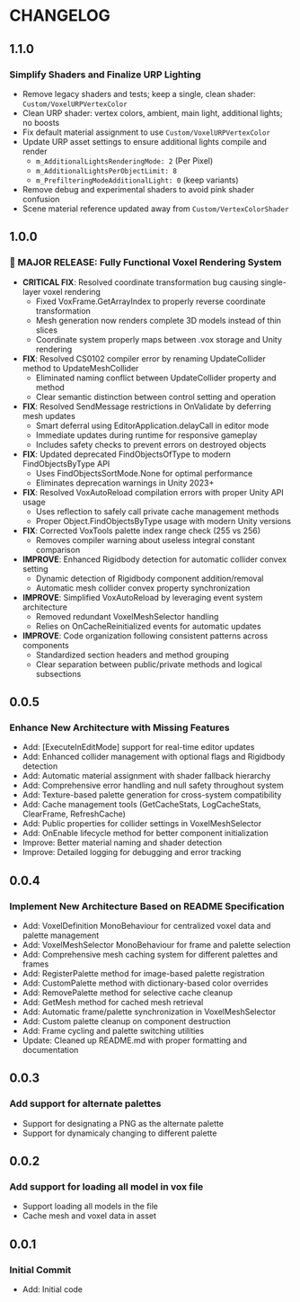 # CHANGELOG
## 1.1.0
### Simplify Shaders and Finalize URP Lighting
- Remove legacy shaders and tests; keep a single, clean shader: `Custom/VoxelURPVertexColor`
- Clean URP shader: vertex colors, ambient, main light, additional lights; no boosts
- Fix default material assignment to use `Custom/VoxelURPVertexColor`
- Update URP asset settings to ensure additional lights compile and render
  - `m_AdditionalLightsRenderingMode: 2` (Per Pixel)
  - `m_AdditionalLightsPerObjectLimit: 8`
  - `m_PrefilteringModeAdditionalLight: 0` (keep variants)
- Remove debug and experimental shaders to avoid pink shader confusion
- Scene material reference updated away from `Custom/VertexColorShader`
## 1.0.0
### 🎉 MAJOR RELEASE: Fully Functional Voxel Rendering System
- **CRITICAL FIX**: Resolved coordinate transformation bug causing single-layer voxel rendering
  - Fixed VoxFrame.GetArrayIndex to properly reverse coordinate transformation
  - Mesh generation now renders complete 3D models instead of thin slices
  - Coordinate system properly maps between .vox storage and Unity rendering
- **FIX**: Resolved CS0102 compiler error by renaming UpdateCollider method to UpdateMeshCollider
  - Eliminated naming conflict between UpdateCollider property and method
  - Clear semantic distinction between control setting and operation
- **FIX**: Resolved SendMessage restrictions in OnValidate by deferring mesh updates
  - Smart deferral using EditorApplication.delayCall in editor mode
  - Immediate updates during runtime for responsive gameplay
  - Includes safety checks to prevent errors on destroyed objects
- **FIX**: Updated deprecated FindObjectsOfType to modern FindObjectsByType API
  - Uses FindObjectsSortMode.None for optimal performance
  - Eliminates deprecation warnings in Unity 2023+
- **FIX**: Resolved VoxAutoReload compilation errors with proper Unity API usage
  - Uses reflection to safely call private cache management methods
  - Proper Object.FindObjectsByType usage with modern Unity versions
- **FIX**: Corrected VoxTools palette index range check (255 vs 256)
  - Removes compiler warning about useless integral constant comparison
- **IMPROVE**: Enhanced Rigidbody detection for automatic collider convex setting
  - Dynamic detection of Rigidbody component addition/removal
  - Automatic mesh collider convex property synchronization
- **IMPROVE**: Simplified VoxAutoReload by leveraging event system architecture
  - Removed redundant VoxelMeshSelector handling
  - Relies on OnCacheReinitialized events for automatic updates
- **IMPROVE**: Code organization following consistent patterns across components
  - Standardized section headers and method grouping
  - Clear separation between public/private methods and logical subsections

## 0.0.5
### Enhance New Architecture with Missing Features
- Add: [ExecuteInEditMode] support for real-time editor updates
- Add: Enhanced collider management with optional flags and Rigidbody detection
- Add: Automatic material assignment with shader fallback hierarchy
- Add: Comprehensive error handling and null safety throughout system
- Add: Texture-based palette generation for cross-system compatibility
- Add: Cache management tools (GetCacheStats, LogCacheStats, ClearFrame, RefreshCache)
- Add: Public properties for collider settings in VoxelMeshSelector
- Add: OnEnable lifecycle method for better component initialization
- Improve: Better material naming and shader detection
- Improve: Detailed logging for debugging and error tracking

## 0.0.4
### Implement New Architecture Based on README Specification
- Add: VoxelDefinition MonoBehaviour for centralized voxel data and palette management
- Add: VoxelMeshSelector MonoBehaviour for frame and palette selection
- Add: Comprehensive mesh caching system for different palettes and frames
- Add: RegisterPalette method for image-based palette registration
- Add: CustomPalette method with dictionary-based color overrides
- Add: RemovePalette method for selective cache cleanup
- Add: GetMesh method for cached mesh retrieval
- Add: Automatic frame/palette synchronization in VoxelMeshSelector
- Add: Custom palette cleanup on component destruction
- Add: Frame cycling and palette switching utilities
- Update: Cleaned up README.md with proper formatting and documentation

## 0.0.3
### Add support for alternate palettes
- Support for designating a PNG as the alternate palette
- Support for dynamicaly changing to different palette
## 0.0.2
### Add support for loading all model in vox file
- Support loading all models in the file
- Cache mesh and voxel data in asset 
## 0.0.1
### Initial Commit
- Add: Initial code
